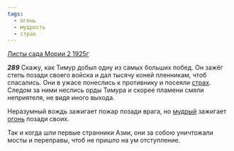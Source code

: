```yaml
---
tags:
  - огонь
  - мудрость
  - страх
---
```


[Листы сада Мории 2 1925г](https://127.0.0.1:4002/agni/1925)

___289___
Скажу, как Тимур добыл одну из самых больших побед. Он зажёг степь позади своего войска и дал тысячу коней пленникам, чтоб спасались. Они в ужасе понеслись к противнику и посеяли [страх](../../../tags/#страх). Следом за ними неслись орды Тимура и скорее пламени смяли неприятеля, не видя иного выхода.   

Неразумный вождь зажигает пожар позади врага, но [мудрый](../../../tags/#мудрость) зажигает [огонь](../../../tags/#огонь) позади своих.   

Так и когда шли первые странники Азии, они за собою уничтожали мосты и переправы, чтоб не пришло на ум отступление.   

